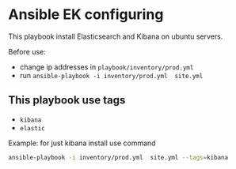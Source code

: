 # Ansible EK configuring
This playbook install Elasticsearch and Kibana on ubuntu servers.

Before use:
* change ip addresses in `playbook/inventory/prod.yml`
* run ```ansible-playbook -i inventory/prod.yml  site.yml```

## This playbook use tags
* `kibana`
* `elastic`

Example: for just kibana install use command
```bash
ansible-playbook -i inventory/prod.yml  site.yml --tags=kibana
```